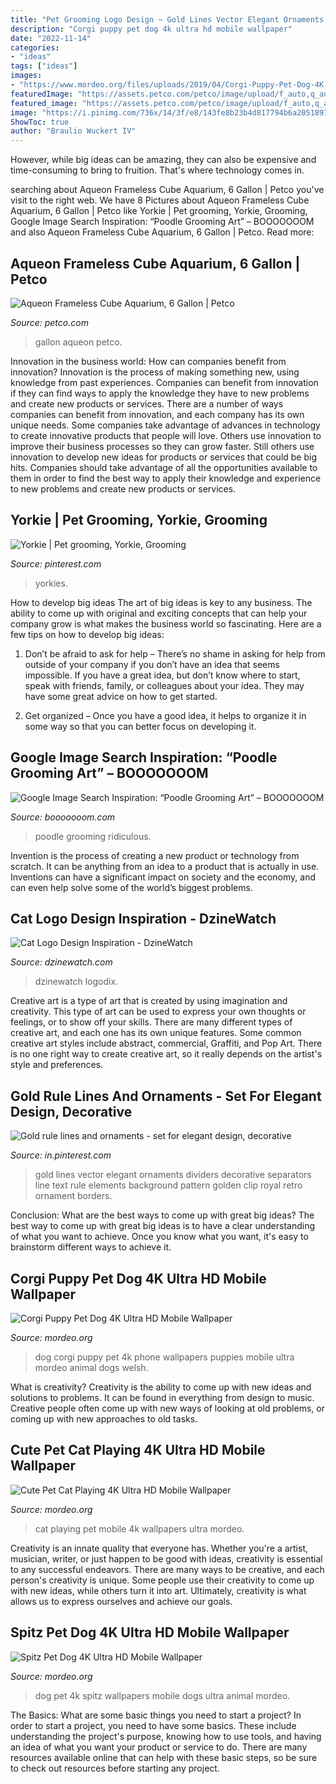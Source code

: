 ```yaml
---
title: "Pet Grooming Logo Design ~ Gold Lines Vector Elegant Ornaments Dividers Decorative Separators Line Text Rule Elements Background Pattern Golden Clip Royal Retro Ornament Borders"
description: "Corgi puppy pet dog 4k ultra hd mobile wallpaper"
date: "2022-11-14"
categories:
- "ideas"
tags: ["ideas"]
images:
- "https://www.mordeo.org/files/uploads/2019/04/Corgi-Puppy-Pet-Dog-4K-Ultra-HD-Mobile-Wallpaper.jpg"
featuredImage: "https://assets.petco.com/petco/image/upload/f_auto,q_auto/3112841-center-1"
featured_image: "https://assets.petco.com/petco/image/upload/f_auto,q_auto/3112841-center-1"
image: "https://i.pinimg.com/736x/14/3f/e8/143fe8b23b4d817794b6a2051897f999--pet-grooming-yorkie.jpg"
ShowToc: true
author: "Braulio Wuckert IV"
---
```



However, while big ideas can be amazing, they can also be expensive and time-consuming to bring to fruition. That's where technology comes in.

	

		
searching about Aqueon Frameless Cube Aquarium, 6 Gallon | Petco you've visit to the right web. We have 8 Pictures about Aqueon Frameless Cube Aquarium, 6 Gallon | Petco like Yorkie | Pet grooming, Yorkie, Grooming, Google Image Search Inspiration: “Poodle Grooming Art” – BOOOOOOOM and also Aqueon Frameless Cube Aquarium, 6 Gallon | Petco. Read more:
		
    
## Aqueon Frameless Cube Aquarium, 6 Gallon | Petco

<img loading=lazy src="https://assets.petco.com/petco/image/upload/f_auto,q_auto/3112841-center-1" onerror="this.onerror=null;this.src='https://tse1.mm.bing.net/th?id=OIP.4H8rLbi45OsEB_kbCfo0lQHaHa&amp;pid=15.1';" alt="Aqueon Frameless Cube Aquarium, 6 Gallon | Petco">

_Source: petco.com_

>gallon aqueon petco. 

	

Innovation in the business world: How can companies benefit from innovation?
Innovation is the process of making something new, using knowledge from past experiences. Companies can benefit from innovation if they can find ways to apply the knowledge they have to new problems and create new products or services. There are a number of ways companies can benefit from innovation, and each company has its own unique needs. Some companies take advantage of advances in technology to create innovative products that people will love. Others use innovation to improve their business processes so they can grow faster. Still others use innovation to develop new ideas for products or services that could be big hits. Companies should take advantage of all the opportunities available to them in order to find the best way to apply their knowledge and experience to new problems and create new products or services.

    
## Yorkie | Pet Grooming, Yorkie, Grooming

<img loading=lazy src="https://i.pinimg.com/736x/14/3f/e8/143fe8b23b4d817794b6a2051897f999--pet-grooming-yorkie.jpg" onerror="this.onerror=null;this.src='https://tse3.mm.bing.net/th?id=OIP.oVO96Q_lbwdN5nxfXUZNEAHaKl&amp;pid=15.1';" alt="Yorkie | Pet grooming, Yorkie, Grooming">

_Source: pinterest.com_

>yorkies. 

	

How to develop big ideas
The art of big ideas is key to any business. The ability to come up with original and exciting concepts that can help your company grow is what makes the business world so fascinating. Here are a few tips on how to develop big ideas:
1. Don’t be afraid to ask for help – There’s no shame in asking for help from outside of your company if you don’t have an idea that seems impossible. If you have a great idea, but don’t know where to start, speak with friends, family, or colleagues about your idea. They may have some great advice on how to get started.

2. Get organized – Once you have a good idea, it helps to organize it in some way so that you can better focus on developing it.

    
## Google Image Search Inspiration: “Poodle Grooming Art” – BOOOOOOOM

<img loading=lazy src="http://www.booooooom.com/wp-content/uploads/2015/04/poodle-art-grooming-07.jpg" onerror="this.onerror=null;this.src='https://tse4.mm.bing.net/th?id=OIP.7HTR1EbfBDHBZSoNO3r4uQHaFJ&amp;pid=15.1';" alt="Google Image Search Inspiration: “Poodle Grooming Art” – BOOOOOOOM">

_Source: booooooom.com_

>poodle grooming ridiculous. 

	

Invention is the process of creating a new product or technology from scratch. It can be anything from an idea to a product that is actually in use. Inventions can have a significant impact on society and the economy, and can even help solve some of the world’s biggest problems.

    
## Cat Logo Design Inspiration - DzineWatch

<img loading=lazy src="https://www.dzinewatch.com/wp-content/uploads/2013/03/cat-logo-07.jpg" onerror="this.onerror=null;this.src='https://tse4.mm.bing.net/th?id=OIP.bIv__ti0LTEk-c3b03po6QHaF7&amp;pid=15.1';" alt="Cat Logo Design Inspiration - DzineWatch">

_Source: dzinewatch.com_

>dzinewatch logodix. 

	

Creative art is a type of art that is created by using imagination and creativity. This type of art can be used to express your own thoughts or feelings, or to show off your skills. There are many different types of creative art, and each one has its own unique features. Some common creative art styles include abstract, commercial, Graffiti, and Pop Art. There is no one right way to create creative art, so it really depends on the artist's style and preferences.

    
## Gold Rule Lines And Ornaments - Set For Elegant Design, Decorative

<img loading=lazy src="https://i.pinimg.com/736x/59/65/19/596519d51eea3c6e3f02817f659f0881.jpg" onerror="this.onerror=null;this.src='https://tse4.mm.bing.net/th?id=OIP.-q7FlgHrFEvCI543XMyK0AHaEB&amp;pid=15.1';" alt="Gold rule lines and ornaments - set for elegant design, decorative">

_Source: in.pinterest.com_

>gold lines vector elegant ornaments dividers decorative separators line text rule elements background pattern golden clip royal retro ornament borders. 

	

Conclusion: What are the best ways to come up with great big ideas?
The best way to come up with great big ideas is to have a clear understanding of what you want to achieve. Once you know what you want, it's easy to brainstorm different ways to achieve it.

    
## Corgi Puppy Pet Dog 4K Ultra HD Mobile Wallpaper

<img loading=lazy src="https://www.mordeo.org/files/uploads/2019/04/Corgi-Puppy-Pet-Dog-4K-Ultra-HD-Mobile-Wallpaper.jpg" onerror="this.onerror=null;this.src='https://tse4.mm.bing.net/th?id=OIP.X3xUqdRm8ig3GiP2s2x6sQHaNK&amp;pid=15.1';" alt="Corgi Puppy Pet Dog 4K Ultra HD Mobile Wallpaper">

_Source: mordeo.org_

>dog corgi puppy pet 4k phone wallpapers puppies mobile ultra mordeo animal dogs welsh. 

	

What is creativity?
Creativity is the ability to come up with new ideas and solutions to problems. It can be found in everything from design to music. Creative people often come up with new ways of looking at old problems, or coming up with new approaches to old tasks.

    
## Cute Pet Cat Playing 4K Ultra HD Mobile Wallpaper

<img loading=lazy src="https://www.mordeo.org/files/uploads/2019/04/Cute-Pet-Cat-Playing-4K-Ultra-HD-Mobile-Wallpaper.jpg" onerror="this.onerror=null;this.src='https://tse1.mm.bing.net/th?id=OIP.etbeqphjNIBmbQ57_kIUAgHaNK&amp;pid=15.1';" alt="Cute Pet Cat Playing 4K Ultra HD Mobile Wallpaper">

_Source: mordeo.org_

>cat playing pet mobile 4k wallpapers ultra mordeo. 

	

Creativity is an innate quality that everyone has. Whether you're a artist, musician, writer, or just happen to be good with ideas, creativity is essential to any successful endeavors. There are many ways to be creative, and each person's creativity is unique. Some people use their creativity to come up with new ideas, while others turn it into art. Ultimately, creativity is what allows us to express ourselves and achieve our goals.

    
## Spitz Pet Dog 4K Ultra HD Mobile Wallpaper

<img loading=lazy src="https://www.mordeo.org/files/uploads/2019/04/Spitz-Pet-Dog-4K-Ultra-HD-Mobile-Wallpaper.jpg" onerror="this.onerror=null;this.src='https://tse4.mm.bing.net/th?id=OIP.Kyvhx3jx0S4FkLUbW1n6MwHaNK&amp;pid=15.1';" alt="Spitz Pet Dog 4K Ultra HD Mobile Wallpaper">

_Source: mordeo.org_

>dog pet 4k spitz wallpapers mobile dogs ultra animal mordeo. 

	

The Basics: What are some basic things you need to start a project?
In order to start a project, you need to have some basics. These include understanding the project's purpose, knowing how to use tools, and having an idea of what you want your product or service to do. There are many resources available online that can help with these basic steps, so be sure to check out resources before starting any project.

